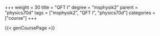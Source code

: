 +++
weight = 30
title = "QFT I"
degree = "msphysik2"
parent = "physics70d"
tags = ["msphysik2", "QFT I", "physics70d"]
categories = ["course"]
+++

{{< genCoursePage >}}
